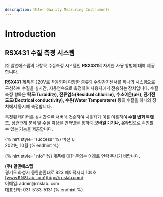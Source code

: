 ```yaml
---
description: Water Quality Measuring Instruments
---
```


# Introduction

## RSX431 수질 측정 시스템

㈜ 알앤에스랩의 다항목 수질측정 시스템인 **RSX431**의 자세한 사용 방법에 대해 제공합니다.

**RSX431** 제품은 220V로 작동되며 다양한 종류의 수질감지센서를 하나의 시스템으로 구성하여 수질을 실시간, 자동연속으로 측정하여 사용자에게 전송하는 장치입니다. 수질측정 항목은 **탁도\(Turbidity\), 잔류염소\(Residual chlorine\), 수소이온\(pH\), 전기전도도\(Electrical conductivity\), 수온\(Water Temperature\)** 등의 수질을 하나의 장치에서 동시에 측정합니다.

측정된 데이터를 실시간으로 서버에 전송하여 사용자가 이를 이용하여 **수질 변화 트랜드**, 상관관계 분석 및 수질 이상을 인터넷을 통하여 **모바일 기기나, 온라인**으로 확인할 수 있는 기능을 제공합니다.



{% hint style="success" %}
버전 1.1  
2021년 10월 
{% endhint %}

{% hint style="info" %}
제품에 대한 문의는 아래로 연락 주시기 바랍니다.  
  
**\(주\) 알앤에스랩**  
경기도 화성시 동탄순환대로 823 에이팩시티 100호  
[www.RNSLab.com](http://rnslab.com)  
이메일: admin@rnslab. com  
대표전화: 031-5183-5131
{% endhint %}

